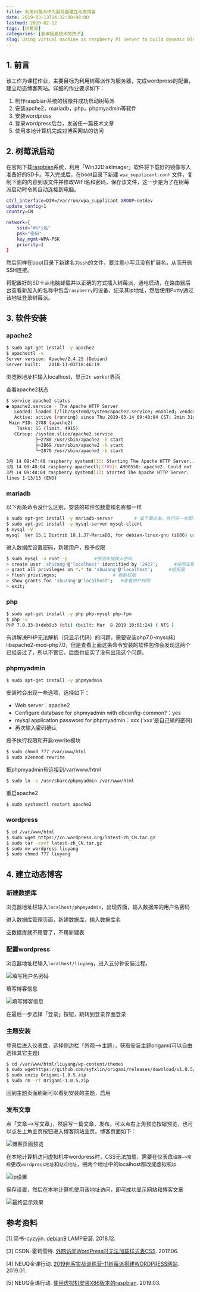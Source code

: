 ```yaml
---
title: 利用树莓派作为服务器建立动态博客
date: 2019-03-13T14:32:00+08:00
lastmod: 2020-02-12
tags: [树莓派]
categories: [爱编程爱技术的孩子]
slug: Using virtual machine as raspberry Pi Server to build dynamic blog 
---
```


## 1. 前言

该工作为课程作业，主要目标为利用树莓派作为服务器，完成wordpress的配置，建立动态博客网站。详细的作业要求如下：

1. 制作raspbian系统的镜像并成功启动树莓派
2. 安装apche2，mariadb，php，phpmyadmin等软件
3. 安装wordpress
4. 登录wordpress后台，发送任一篇技术文章
5. 使用本地计算机完成对博客网站的访问

## 2. 树莓派启动

在官网下载[raspbian](https://www.raspberrypi.org/downloads/raspbian/)系统，利用「Win32DiskImager」软件将下载好的镜像写入准备好的SD卡。写入完成后，在boot目录下新建 `wpa_supplicant.conf` 文件，复制下面的内容到该文件并修改WIFI名和密码，保存该文件，这一步是为了在树莓派启动时令其自动连接到电脑。

```bash
ctrl_interface=DIR=/var/run/wpa_supplicant GROUP=netdev
update_config=1
country=CN

network={
    ssid="WiFi名"
    psk="密码"
    key_mgmt=WPA-PSK
    priority=1
}
```

然后同样在boot目录下新建名为`ssh`的文件，要注意小写且没有扩展名，从而开启SSH连接。

将配置好的SD卡从电脑卸载并以正确的方式插入树莓派，通电启动，在路由器后台查看新加入的名称中包含`raspberry`的设备，记录其ip地址，然后使用Putty通过该地址登录树莓派。

## 3. 软件安装

### apache2

```bash
$ sudo apt-get install -y apache2
$ apachectl -v
Server version: Apache/2.4.25 (Debian)
Server built:   2018-11-03T18:46:19
```

浏览器地址栏输入localhost，显示`It works!`界面

查看apache2状态

```bash
$ service apache2 status
● apache2.service - The Apache HTTP Server
   Loaded: loaded (/lib/systemd/system/apache2.service; enabled; vendor preset: 
   Active: active (running) since Thu 2019-03-14 09:48:04 CST; 2min 31s ago
 Main PID: 2788 (apache2)
    Tasks: 55 (limit: 4915)
   CGroup: /system.slice/apache2.service
           ├─2788 /usr/sbin/apache2 -k start
           ├─2869 /usr/sbin/apache2 -k start
           └─2870 /usr/sbin/apache2 -k start

3月 14 09:47:48 raspberry systemd[1]: Starting The Apache HTTP Server...
3月 14 09:48:04 raspberry apachectl[2709]: AH00558: apache2: Could not reliably d
3月 14 09:48:04 raspberry systemd[1]: Started The Apache HTTP Server.
lines 1-13/13 (END)
```

### mariadb

以下两条命令没什么区别，安装的软件包数量和名称都一样

```bash
$ sudo apt-get install -y mariadb-server        # 或下面这条，执行任一句即可
$ sudo apt-get install -y mysql-server mysql-client
$ mysql -V
mysql  Ver 15.1 Distrib 10.1.37-MariaDB, for debian-linux-gnu (i686) using readline 5.2
```

进入数据库设置密码，新建用户，授予权限

```bash
$ sudo mysql -u root -p          #按回车键输入密码
> create user 'shuzang'@'localhost' identified by '2427';      #按回车键
> grant all privileges on *.* to 'shuzang'@'localhost';      #给权限
> flush privileges;                     # 刷新权限
> show grants for 'shuzang'@'localhost';   #查看用户权限
> exit;
```

### php

```bash
$ sudo apt-get install -y php php-mysql php-fpm
$ php -v
PHP 7.0.33-0+deb9u3 (cli) (built: Mar  8 2019 10:01:24) ( NTS )
```

有讲解决PHP无法解析（只显示代码）的问题，需要安装php7.0-mysql和libapache2-mod-php7.0，但是查看上面这条命令安装的软件包你会发现这两个已经装过了，所以不管它，后面也证实了没有出现这个问题。

### phpmyadmin

```bash
$ sudo apt-get install -y phpmyadmin
```

安装时会出现一些选项，选择如下：

- Web server：apache2
- Configure database for phpmyadmin with dbconfig-common?：yes
- mysql application password for phpmyadmin：xxx   ('xxx'是自己输的密码)
- 再次输入密码确认

授予执行权限和开启rewrite模块

```bash
$ sudo chmod 777 /var/www/html
$ sudo a2enmod rewrite
```

把phpmyadmin软连接到/var/www/html

```bash
$ sudo ln -s /usr/share/phpmyadmin /var/www/html
```

重启apache2

```bash
$ sudo systemctl restart apache2
```

### wordpress

```bash
$ cd /var/www/html
$ sudo wget https://cn.wordpress.org/latest-zh_CN.tar.gz
$ sudo tar -zxvf latest-zh_CN.tar.gz
$ sudo mv wordpress liuyang
$ sudo chmod 777 liuyang
```

## 4. 建立动态博客

### 新建数据库

浏览器地址栏输入`localhost/phpmyadmin`，出现界面，输入数据库的用户名密码

进入数据库管理页面，新建数据库，输入数据库名

空数据库就不用管了，不用新建表

### 配置wordpress

浏览器地址栏输入`localhost/liuyang`，进入五分钟安装过程。

![填写用户名密码](https://picped-1301226557.cos.ap-beijing.myqcloud.com/BC_20190313_3AOSOS.png)

填写博客信息

![填写博客信息](https://picped-1301226557.cos.ap-beijing.myqcloud.com/BC_20190313_3AOkYn.png)

在最后一步选择「登录」按钮，跳转到登录界面登录

### 主题安装

登录后进入仪表盘，选择侧边栏「外观—>主题」，获取安装主题origami(可以自由选择其它主题)

```bash
$ cd /var/www/html/liuyang/wp-content/themes 
$ sudo wgethttps://github.com/syfxlin/origami/releases/download/v1.0.5/Origami-1.0.5.zip
$ sudo unzip Origami-1.0.5.zip
$ sudo rm -rf Origami-1.0.5.zip
```

回到主题页面刷新可以看到安装的主题，启用

### 发布文章

点「文章—>写文章」，然后写一篇文章，发布。可以点右上角预览按钮预览，也可以点左上角主页按钮进入博客网站主页。博客页面如下：

![博客页面预览](https://picped-1301226557.cos.ap-beijing.myqcloud.com/BC_20190313_3AOKw4.png)

在本地计算机访问虚拟机中wordpress时，CSS无法加载，需要在仪表盘`设置—>常规`更改`wordpress地址`和`站点地址`，把两个地址中的localhost都改成虚拟机ip

![ip设置](https://picped-1301226557.cos.ap-beijing.myqcloud.com/BC_20190313_3AO0kd.png)

保存设置，然后在本地计算机使用该地址访问，即可成功显示网站和博客文章

![最终显示效果](https://picped-1301226557.cos.ap-beijing.myqcloud.com/BC_20190313_3AOcX8.png)

## 参考资料

[1] 简书-cyzyjin. [debian9](https://www.jianshu.com/p/fd9f3743f094) LAMP安装. 2018.12. 

[3] CSDN-霍莉雪特. [外网访问WordPress时无法加载样式表CSS](https://blog.csdn.net/qq_18995513/article/details/73012247). 2017.06.

[4] NEUQ金课行动. [2019创客实战训练营-11树莓派搭建WORDPRESS网站](https://www.bilibili.com/video/av39657396). 2019.01. 

[5] NEUQ金课行动. [使用虚拟机安装X86版本的raspbian](https://www.bilibili.com/video/av45274204). 2019.03. 

